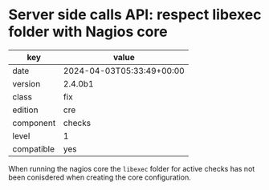 [//]: # (werk v2)
# Server side calls API: respect libexec folder with Nagios core

key        | value
---------- | ---
date       | 2024-04-03T05:33:49+00:00
version    | 2.4.0b1
class      | fix
edition    | cre
component  | checks
level      | 1
compatible | yes

When running the nagios core the `libexec` folder for active
checks has not been conisdered when creating the core configuration.
